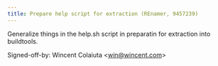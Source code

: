 ```yaml
---
title: Prepare help script for extraction (REnamer, 9457239)
---
```


Generalize things in the help.sh script in preparatin for extraction into buildtools.

Signed-off-by: Wincent Colaiuta &lt;win@wincent.com&gt;
